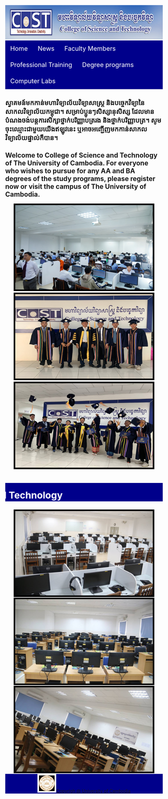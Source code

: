 <!DOCTYPE html>
<html>
<head>
<title> The University Of Cambodia </title>
<link rel="icon" type="icon2.jpg" href="icon2.jpg">
<style>
ul {
background-color:Darkblue;
  list-style-type: none;
  margin: 0;
  padding: 0;
  overflow: hidden;
 background-color:Darkblue;
}
li {
  float: left;
}
li a, .dropbtn {
display: inline-block;
  display: inline-block;
  color:white;
   font-size:20px;
  text-align: center;
  padding: 14px 16px;
  text-decoration: none;
}
li a:hover, .dropdown:hover .dropbtn {
  background-color:Violet;
}
li.dropdown {
  display: inline-block;
}
.dropdown-content {
  display: none;
  position: absolute;
  background-color:Violet ;
  min-width: 160px;
  box-shadow: 0px 8px 16px 0px rgba(0,0,0,0.2);
  z-index: 1;
}
.dropdown-content a {
  color:white;
  padding: 12px 16px;
  text-decoration: none;
  display: block;
  text-align: left;
}
.dropdown-content a:hover {background-color:Gray;}
.dropdown:hover .dropdown-content {
  display: block;
}
li.dropdown {
  display: inline-block;
}
.dropdown-Computer {
  display: none;
  position: absolute;
  background-color:LightGray ;
  min-width: 160px;
  box-shadow: 0px 8px 16px 0px rgba(0,0,0,0.2);
  z-index: 1;
}
.dropdown-Computer a {
  color:white;
  padding: 12px 16px;
  text-decoration: none;
  display: block;
  text-align: left;
}
.dropdown-Computer a:hover {background-color:Gray;}
.dropdown:hover .dropdown-Computer {
  display: block;
  }
marquee{
background-color:Darkblue;
      font-size:30px;
      color:white;
}
#past1{
background-color:Darkblue;
text-align:center;
}
#duck1{
text-align:center;
Font-size:20px;
color:white;
}
#duck2{
text-align:center;
font-size:10px;
}
</style>
</head>
<body>
<img src="14lab.jpg" width="1328px" height="110px">
<ul>
 <li><a href="Home.html.html">Home</a></li>
  <li><a href="1.html.html">News</a></li>
  <li><a href="Facultymembers.html">Faculty Members</a></li>
  <li><a href="training.html">Professional Training</a></li>
  <li class="dropdown">
    <a href="Dergree.html.html" class="dropbtn">Degree programs</a>
    <div class="dropdown-content">
      <a href="IT.html.html">Information Technology Since 2003</a>
      <a href="IT1.html.html">Computer Science2003</a>
      <a href="IT2.html.html">Electronics and Telecommunications Since 2003</a>
    <a href="IT3.html.html">Graphic Design and Multimedia New 2025</a>
    <a href="IT4.html.html">Business Management Information Technology New 2025</a>
    <a href="IT5.html.html">NetWork Engineering and Cyber security New 2025</a>
    <a href="IT6.html.html">Data Science and Artifial Intelligence New 2025</a>   
    </div>
  </li>
 <li class="dropdown">
    <a href="IT7" class="dropbtn">Computer Labs</a>
    <div class="dropdown-Computer">
      <a href="lab1.html.html">Multimedia Lab</a>
      <a href="lab2.html.html">E-learning</a>
      <a href="lab3.html.html">Networking</a>
    <a href="lab4.html.html">IT Center</a>
    </div>
  </li>
  </ul>
<h2>ស្វាគមន៍មកកាន់មហាវិទ្យាល័យវិទ្យាសាស្ត្រ និងបច្ចេកវិទ្យានៃសាកលវិទ្យាល័យកម្ពុជា។ សម្រាប់ប្អូនៗសិស្សានុសិស្ស ដែលមានបំណងចង់បន្តការសិក្សាថ្នាក់បរិញ្ញាបត្ររង និងថ្នាក់បរិញ្ញាបត្រ។ សូមចុះឈ្មោះជាមួយយើងឥឡូវនេះ ឬអាចអញ្ជើញមកកាន់សាកលវិទ្យាល័យផ្ទាល់ក៏បាន។ </h2>
<h2>Welcome to College of Science and Technology of The University of Cambodia. For everyone who wishes to pursue for any AA and BA degrees of the study programs, please register now or visit the campus of The University of Cambodia.</h2>
<div id="duck1">
<img src="1lab.jpg" width="440px" height="270px" style="border:5px solid black; text-align:center;">
<img src="2lab.jpg" width="440px" height="270px"style="border:5px solid black; text-align:center;">
<img src="3lab.jpg" width="440px" height="270px"style="border:5px solid black; text-align:center;">
</div>
<h1><marquee behavior="scroll" direction="right" scrollamount="6"><img src="icon1.jpg"  style="width:130px;height:50px;">ស្វាគមន៍! IT Women in College Science and Technology</marquee></h1>
<div id="duck2">
<img src="4lab.jpg" width="440px" height="270px"style="border:5px solid black; text-align:center;">
<img src="5lab.jpg" width="440px" height="270px"style="border:5px solid black; text-align:center;">
<img src="6lab.jpg" width="440px" height="270px"style="border:5px solid black; text-align:center;">
</div>
<div id="past1">
<img src="icon3.jpg" style="border:5px solid white; text-align:center;" width="50px" height="50"><a href="https://cost.uc.edu.kh">Copyrigh @ University of Cambodia</a>
</div>
</body>
</html>
